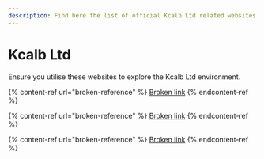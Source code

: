 ```yaml
---
description: Find here the list of official Kcalb Ltd related websites.
---
```


# Kcalb Ltd

Ensure you utilise these websites to explore the Kcalb Ltd environment.

{% content-ref url="broken-reference" %}
[Broken link](broken-reference)
{% endcontent-ref %}

{% content-ref url="broken-reference" %}
[Broken link](broken-reference)
{% endcontent-ref %}

{% content-ref url="broken-reference" %}
[Broken link](broken-reference)
{% endcontent-ref %}

